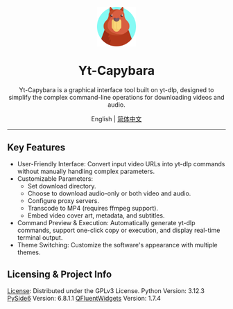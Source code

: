 <p align="center">
  <img width="18%" align="center" src="https://raw.githubusercontent.com/PanZK/Yt-Capybara/master/icons/capybara.png" alt="logo">
</p>
  <h1 align="center">
  Yt-Capybara
</h1>
<p align="center">
  Yt-Capybara is a graphical interface tool built on yt-dlp, designed to simplify the complex command-line operations for downloading videos and audio.
</p>

<p align="center">
English | <a href="README_zh.md">简体中文</a>
</p>

---

## Key Features

- User-Friendly Interface: Convert input video URLs into yt-dlp commands without manually handling complex parameters.
- Customizable Parameters:
    - Set download directory.
    - Choose to download audio-only or both video and audio.
    - Configure proxy servers.
    - Transcode to MP4 (requires ffmpeg support).
    - Embed video cover art, metadata, and subtitles.
- Command Preview & Execution: Automatically generate yt-dlp commands, support one-click copy or execution, and display real-time terminal output.
- Theme Switching: Customize the software's appearance with multiple themes.


## Licensing & Project Info

[License](LICENSE): Distributed under the GPLv3 License.
Python Version: 3.12.3
[PySide6](https://doc.qt.io/qtforpython-6) Version: 6.8.1.1
[QFluentWidgets](https://qfluentwidgets.com) Version: 1.7.4
